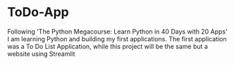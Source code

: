 # ToDo-App

Following 'The Python Megacourse: Learn Python in 40 Days with 20 Apps' 
I am learning Python and building my first applications. 
The first application was a To Do List Application, while this project will be the same but a website using Streamlit
